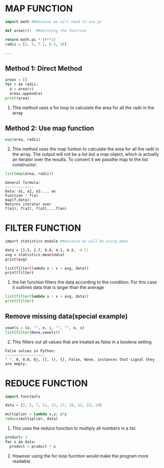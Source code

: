 
MAP FUNCTION
========
```.py
import math ##because we will need to use pi

def area(r):  ##defining the function

return math.pi * (r**2)
radii = [2, 5, 7.2, 0.3, 10]

...
```

Method 1: Direct Method
-------
```.py
areas = []
for r in radii:
  a = area(r)
  areas.append(a)
print(area)
```
1. This method uses a for loop to calculate the area for all the radii in the array 

Method 2: Use map function
-------
```.py
map(area, radii)
```
2. This method uses the map funtion to calculate the area for all the radii in the array. The output will not be a list but a map object, which is actually an iterator over the results. To convert it we passthe map to the list constructor:
```.py
list(map(area, radii))
```
```
General formula:
-------------
Data: a1, a2, a3..., an
Function : f(a)
map(f,data):
Returns iterator over 
f(a1), f(a2), f(a3),...f(an)
```

FILTER FUNCTION
========
```.sh
import statistics module ##because we will be using mean

data = [1.3, 2.7, 0.8, 4.1, 4.3, -0.1]
avg = statistics.mean(data)
print(avg)

list(filter(lambda x : x > avg, data))
print(filter)

```
1. the list function filters the data according to the condition. For this case it outlines data that is larger than the average 
```.py
list(filter(lambda x : x > avg, data))
print(filter)
```
Remove missing data(special example)
--------

```.py
vowels = [a, "", e, i, "", "", o, u]
list(filter(None,vowels))
```
2. This filters out all values that are treated as false in a boolena setting 

```
False values in Python:
------------------
" ", 0, 0.0, 0j, [], (), {}, False, None, instances that signal they are empty.
```


REDUCE FUNCTION
========
```.py
import functools

data = [2, 5, 7, 11, 13, 17, 19, 22, 23, 29]

multiplier = lambda x,y: x*y
reduce(multiplier, data)
```
1. This uses the reduce function to multiply all numbers in a list.

```.py
product= 1
for x in data:
  product = product * x
  ```
2. However using the for loop fucntion would make the program more readable
